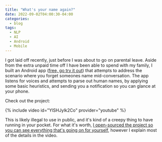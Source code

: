 ```yaml
---
title: "What's your name again?"
date: 2022-09-02T04:00:30-04:00
categories:
  - blog
tags:
  - NLP
  - AI
  - Android
  - Mobile
---
```


I got laid off recently, just before I was about to go on parental leave. Aside from the extra unpaid time off I have been able to spend with my family, I built an Android app ([free, go try it out][app-download]) that attempts to address the scenario where you forget someones name mid-conversation. The app listens for voices and attempts to parse out human names, by applying some basic heuristics, and sending you a notification so you can glance at your phone.

Check out the project:

{% include video id="YlSHJylk2Co" provider="youtube" %}

This is likely illegal to use in public, and it's kind of a creepy thing to have running in your pocket. For what it's worth, [I open-sourced the project so you can see everything that's going on for yourself][github], however I explain most of the details in the video.

[github]: https://github.com/calebolson123/WhatsYourName
[app-download]: https://github.com/calebolson123/WhatsYourName/raw/main/WhatsYourName/app/release/app-release.apk